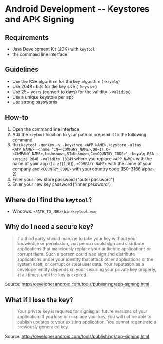 # Android Development -- Keystores and APK Signing

## Requirements

 * Java Development Kit (JDK) with `keytool`
 * the command line interface

## Guidelines

 * Use the RSA algorithm for the key algorithm (`-keyalg`)
 * Use 2048+ bits for the key size (`-keysize`)
 * Use 25+ years (convert to days) for the validity (`-validity`)
 * Use a unique keystore per app
 * Use strong passwords

## How-to

 1. Open the command line interface
 2. Add the `keytool` location to your path or prepend it to the following command
 3. Run `keytool -genkey -v -keystore <APP_NAME>.keystore -alias <APP_NAME> -dname "CN=<COMPANY_NAME>,OU=IT,O=<COMPANY_NAME>,L=Unknown,ST=Unknown,C=<COUNTRY_CODE>" -keyalg RSA -keysize 2048 -validity 13149` where you replace `<APP_NAME>` with the name of your app (`[a-z]{1,8}`), `<COMPANY_NAME>` with the name of your company and `<COUNTRY_CODE>` with your country code (ISO-3166 alpha-2)
 4. Enter your new store password ("outer password")
 5. Enter your new key password ("inner password")

## Where do I find the `keytool`?

 * Windows: `<PATH_TO_JDK>\bin\keytool.exe`

## Why do I need a secure key?

> If a third party should manage to take your key without your knowledge or permission, that person could sign and distribute applications that maliciously replace your authentic applications or corrupt them. Such a person could also sign and distribute applications under your identity that attack other applications or the system itself, or corrupt or steal user data. Your reputation as a developer entity depends on your securing your private key properly, at all times, until the key is expired.

Source: http://developer.android.com/tools/publishing/app-signing.html

## What if I lose the key?

> Your private key is required for signing all future versions of your application. If you lose or misplace your key, you will not be able to publish updates to your existing application. You cannot regenerate a previously generated key.

Source: http://developer.android.com/tools/publishing/app-signing.html